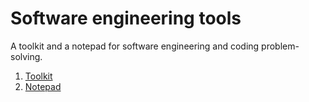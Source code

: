 # Software engineering tools

A toolkit and a notepad for software engineering and coding problem-solving.

1. [Toolkit](src/main/java)
2. [Notepad](docs/index.md)
